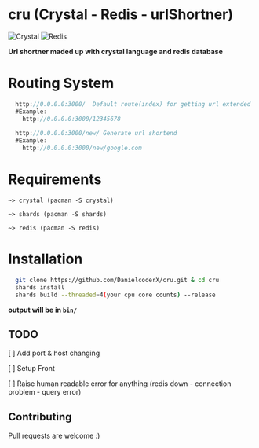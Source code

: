 # cru (Crystal - Redis - urlShortner)
![Crystal](https://img.shields.io/badge/crystal-%23000000.svg?style=for-the-badge&logo=crystal&logoColor=white) ![Redis](https://img.shields.io/badge/redis-%23DD0031.svg?style=for-the-badge&logo=redis&logoColor=white)

**Url shortner maded up with crystal language and redis database**

# Routing System
```javascript
  http://0.0.0.0:3000/  Default route(index) for getting url extended
  #Example:
    http://0.0.0.0:3000/12345678
    
  http://0.0.0.0:3000/new/ Generate url shortend
  #Example:
    http://0.0.0.0:3000/new/google.com
```
# Requirements
    ~> crystal (pacman -S crystal)

    ~> shards (pacman -S shards)

    ~> redis (pacman -S redis)
  
# Installation
```bash
  git clone https://github.com/DanielcoderX/cru.git & cd cru
  shards install
  shards build --threaded=4(your cpu core counts) --release
```
**output will be in ```bin/```**

## TODO
[ ] Add port & host changing

[ ] Setup Front

[ ] Raise human readable error for anything (redis down - connection problem - query error)

## Contributing
Pull requests are welcome :)
